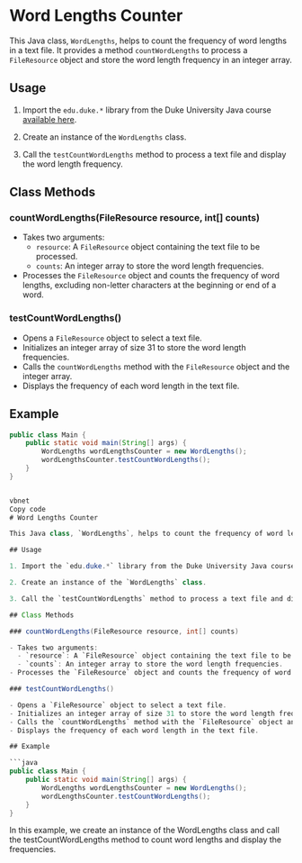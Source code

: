 # Word Lengths Counter

This Java class, `WordLengths`, helps to count the frequency of word lengths in a text file. It provides a method `countWordLengths` to process a `FileResource` object and store the word length frequency in an integer array.

## Usage

1. Import the `edu.duke.*` library from the Duke University Java course [available here](https://www.dukelearntoprogram.com//downloads/archives/duke-java-2020.zip).

2. Create an instance of the `WordLengths` class.

3. Call the `testCountWordLengths` method to process a text file and display the word length frequency.

## Class Methods

### countWordLengths(FileResource resource, int[] counts)

- Takes two arguments:
  - `resource`: A `FileResource` object containing the text file to be processed.
  - `counts`: An integer array to store the word length frequencies.
- Processes the `FileResource` object and counts the frequency of word lengths, excluding non-letter characters at the beginning or end of a word.

### testCountWordLengths()

- Opens a `FileResource` object to select a text file.
- Initializes an integer array of size 31 to store the word length frequencies.
- Calls the `countWordLengths` method with the `FileResource` object and the integer array.
- Displays the frequency of each word length in the text file.

## Example

```java
public class Main {
    public static void main(String[] args) {
        WordLengths wordLengthsCounter = new WordLengths();
        wordLengthsCounter.testCountWordLengths();
    }
}


vbnet
Copy code
# Word Lengths Counter

This Java class, `WordLengths`, helps to count the frequency of word lengths in a text file. It provides a method `countWordLengths` to process a `FileResource` object and store the word length frequency in an integer array.

## Usage

1. Import the `edu.duke.*` library from the Duke University Java course [available here](https://www.dukelearntoprogram.com//downloads/archives/duke-java-2020.zip).

2. Create an instance of the `WordLengths` class.

3. Call the `testCountWordLengths` method to process a text file and display the word length frequency.

## Class Methods

### countWordLengths(FileResource resource, int[] counts)

- Takes two arguments:
  - `resource`: A `FileResource` object containing the text file to be processed.
  - `counts`: An integer array to store the word length frequencies.
- Processes the `FileResource` object and counts the frequency of word lengths, excluding non-letter characters at the beginning or end of a word.

### testCountWordLengths()

- Opens a `FileResource` object to select a text file.
- Initializes an integer array of size 31 to store the word length frequencies.
- Calls the `countWordLengths` method with the `FileResource` object and the integer array.
- Displays the frequency of each word length in the text file.

## Example

```java
public class Main {
    public static void main(String[] args) {
        WordLengths wordLengthsCounter = new WordLengths();
        wordLengthsCounter.testCountWordLengths();
    }
}
```
In this example, we create an instance of the WordLengths class and call the testCountWordLengths method to count word lengths and display the frequencies.
